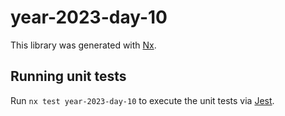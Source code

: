 # year-2023-day-10

This library was generated with [Nx](https://nx.dev).

## Running unit tests

Run `nx test year-2023-day-10` to execute the unit tests via [Jest](https://jestjs.io).
